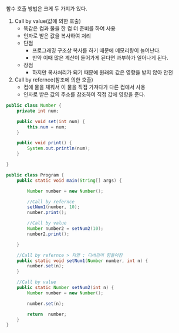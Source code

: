 함수 호출 방법은 크게 두 가지가 있다.

1. Call by value(값에 의한 호출)
    - 똑같은 컵과 물을 한 컵 더 준비를 하여 사용
    - 인자로 받은 값을 복사하여 처리
    - 단점
        - 프로그래밍 구조상 복사를 하기 때문에 메모리량이 늘어난다.
        - 만약 이때 많은 계산이 들어가게 된다면 과부하가 일어나게 된다.
    - 장점
        - 하지만 복사처리가 되기 때문에 원래의 값은 영향을 받지 않아 안전
2. Call by refernce(참조에 의한 호출)
    - 컵에 물을 채워서 이 물을 직접 가져다가 다른 컵에서 사용
    - 인자로 받은 값의 주소를 참조하여 직접 값에 영향을 준다.

```java
public class Number {
    private int num;

    public void set(int num) {
        this.num = num;
    }

    public void print() {
        System.out.println(num);
    }

}
```
```java
public class Program {
    public static void main(String[] args) {

        Number number = new Number();

        //Call by refernce
        setNum1(number, 10);
        number.print();

        //Call by value
        Number number2 = setNum2(10);
        number2.print();

    }

    //Call by refernce > 지양 : 디버깅이 힘들어짐
    public static void setNum1(Number number, int n) {
        number.set(n);
    }

    //Call by value
    public static Number setNum2(int n) {
        Number number = new Number();

        number.set(n);

        return  number;
    }
}
```